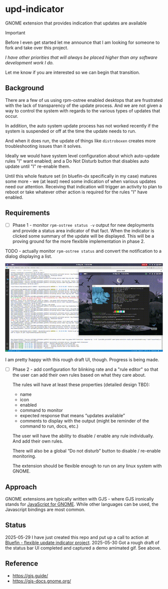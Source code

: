# upd-indicator
GNOME extension that provides indication that updates are available

> [!IMPORTANT]
> Before I even get started let me announce that I am looking for someone to fork and take over this project.
> 
> _I have other priorities that will always be placed higher than any software development work I do._
> 
> Let me know if you are interested so we can begin that transition.

## Background

There are a few of us using rpm-ostree enabled desktops that are frustrated with the lack of transparency of the update process. And we are not given a way to control the system with regards to the various types of updates that occur.

In addition, the auto system update process has not worked recently if the system is suspended or off at the time the update needs to run.

And when it does run, the update of things like `distroboxen` creates more troubleshooting issues than it solves.

Ideally we would have system level configuration about which auto-update rules "I" want enabled; and a Do Not Disturb button that disables auto update until "I" re-enable them.

Until this whole feature set (in bluefin-dx specifically in my case) matures some more - we (at least) need some indication of when various updates need our attention. Receiving that indication will trigger an activity to plan to reboot or take whatever other action is required for the rules "I" have enabled.

## Requirements

- [ ] Phase 1 - monitor `rpm-ostree status -v` output for new deployments and provide a status area indicator of that fact. When the indicator is clicked some summary of the update will be displayed. This will be a proving ground for the more flexibile implementation in phase 2.

TODO - actually monitor `rpm-ostree status` and convert the notification to a dialog displaying a list.

![Phase 1 Demo w/Random hard-coded data](https://github.com/klmcwhirter/stuff/blob/master/upd-indicator-phase1-dummy-data.gif)

I am pretty happy with this rough draft UI, though. Progress is being made.


- [ ] Phase 2 - add configuration for blinking rate and a "rule editor" so that the user can add their own rules based on what they care about.

   The rules will have at least these properties (detailed design TBD):
   - name
   - icon
   - enabled
   - command to monitor
   - expected response that means “updates available”
   - comments to display with the output (might be reminder of the command to run, docs, etc.)
   
   The user will have the ability to disable / enable any rule individually. And add their own rules.
   
   There will also be a global “Do not disturb” button to disable / re-enable monitoring.

   The extension should be flexible enough to run on any linux system with GNOME.


## Approach

GNOME extensions are typically written with GJS - where GJS ironically stands for [JavaScript for GNOME](https://gjs.guide/). While other languages can be used, the Javascript bindings are most common.

## Status

2025-05-29 I have just created this repo and put up a call to action at [Bluefin - flexible update indicator project](https://universal-blue.discourse.group/t/bluefin-flexible-update-indicator-project/8844).
2025-05-30 Got a rough draft of the status bar UI completed and captured a demo amimated gif. See above.

## Reference
- https://gjs.guide/
- https://gjs-docs.gnome.org/
